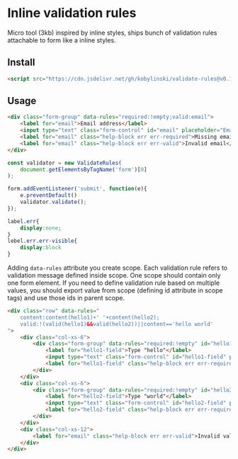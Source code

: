 # Inline validation rules

Micro tool (3kb) inspired by inline styles, ships bunch of validation rules attachable to form like a inline styles.

## Install

```html
<script src="https://cdn.jsdelivr.net/gh/kobylinski/validate-rules@v0.1.6/validate-rules.min.js"></script>
```

## Usage

```html
<div class="form-group" data-rules="required:!empty;valid:email">
	<label for="email">Email address</label>
	<input type="text" class="form-control" id="email" placeholder="Email">
	<label for="email" class="help-block err err-required">Missing email</label>
	<label for="email" class="help-block err err-valid">Invalid email</label>
</div>
```

```js
const validator = new ValidateRules(
	document.getElementsByTagName('form')[0]
);

form.addEventListener('submit', function(e){
	e.preventDefault()
	validator.validate();
});
```

```css
label.err{
	display:none;
}
lebel.err.err-visible{
	display:block
}
```

Adding `data-rules` attribute you create scope. Each validation rule refers to validation message defined inside scope. One scope should contain only one form element. If you need to define validation rule based on multiple values, you should export value from scope (defining id attribute in scope tags) and use those ids in parent scope.

```html
<div class="row" data-rules="
	content:content(hello1)+' '+content(hello2);
	valid:!(valid(hello1)&&valid(hello2))||content=='hello world'
">
	<div class="col-xs-6">
  		<div class="form-group" data-rules="required:!empty" id="hello1">
    		<label for="hello1-field">Type "hello"</label>
    		<input type="text" class="form-control" id="hello1-field" placeholder="...">
    		<label for="hello1-field" class="help-block err err-required">Missing value</label>
  		</div>
	</div>
	<div class="col-xs-6">
  		<div class="form-group" data-rules="required:!empty" id="hello2">
    		<label for="hello2-field">Type "world"</label>
    		<input type="text" class="form-control" id="hello2-field" placeholder="...">
    		<label for="hello2-field" class="help-block err err-required">Missing value</label>
  		</div>
	</div>
	<div class="col-xs-12">
  		<label for="email" class="help-block err err-valid">Invalid value</label>
	</div>
</div>

```





